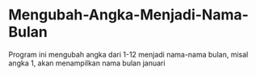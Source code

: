 # Mengubah-Angka-Menjadi-Nama-Bulan
Program ini mengubah angka dari 1-12 menjadi nama-nama bulan, misal angka 1, akan menampilkan nama bulan januari
